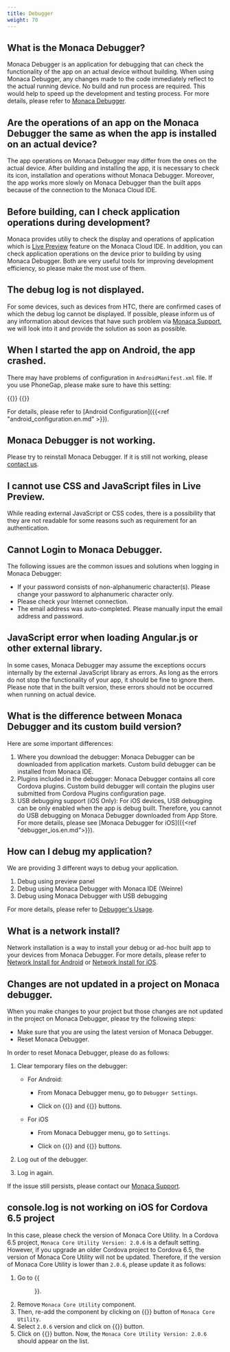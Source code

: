 ```yaml
---
title: Debugger
weight: 70
---
```


## What is the Monaca Debugger?

Monaca Debugger is an application for debugging that can check the
functionality of the app on an actual device without building. When
using Monaca Debugger, any changes made to the code immediately reflect
to the actual running device. No build and run process are required.
This would help to speed up the development and testing process. For
more details, please refer to [Monaca Debugger](/en/products_guide/debugger).

## Are the operations of an app on the Monaca Debugger the same as when the app is installed on an actual device?

The app operations on Monaca Debugger may differ from the ones on the
actual device. After building and installing the app, it is necessary to
check its icon, installation and operations without Monaca Debugger.
Moreover, the app works more slowly on Monaca Debugger than the built
apps because of the connection to the Monaca Cloud IDE.

## Before building, can I check application operations during development?

Monaca provides utiliy to check the display and operations of
application which is [Live Preview](/en/products_guide/monaca_ide/overview/#preview_team_panel) feature on the
Monaca Cloud IDE. In addition, you can check application operations on
the device prior to building by using Monaca Debugger. Both are very
useful tools for improving development efficiency, so please make the
most use of them.

## The debug log is not displayed.

For some devices, such as devices from HTC, there are confirmed cases of
which the debug log cannot be displayed. If possible, please inform us
of any information about devices that have such problem via [Monaca Support](https://monaca.io/service/index.html), we will look into it and provide
the solution as soon as possible.

## When I started the app on Android, the app crashed.

There may have problems of configuration in `AndroidManifest.xml` file. If you use PhoneGap, please make sure to have this setting: 

{{<highlight xml>}}
<uses-permission android:name=”android.permission.ACCESS_NETWORK_STATE”></uses-permission>
{{</highlight>}}

For details, please refer to [Android Configuration]({{<ref "android_configuration.en.md" >}}).

## Monaca Debugger is not working.

Please try to reinstall Monaca Debugger. If it is still not working,
please [contact us](https://monaca.io/service/index.html).

## I cannot use CSS and JavaScript files in Live Preview.

While reading external JavaScript or CSS codes, there is a possibility
that they are not readable for some reasons such as requirement for an
authentication.

## Cannot Login to Monaca Debugger.

The following issues are the common issues and solutions when logging in
Monaca Debugger:

-   If your password consists of non-alphanumeric character(s). Please
    change your password to alphanumeric character only.
-   Please check your Internet connection.
-   The email address was auto-completed. Please manually input the
    email address and password.

## JavaScript error when loading Angular.js or other external library.

In some cases, Monaca Debugger may assume the exceptions occurs
internally by the external JavaScript library as errors. As long as the
errors do not stop the functionality of your app, it should be fine to
ignore them. Please note that in the built version, these errors should
not be occurred when running on actual device.

## What is the difference between Monaca Debugger and its custom build version?

Here are some important differences:

1.  Where you download the debugger: Monaca Debugger can be downloaded
    from application markets. Custom build debugger can be installed
    from Monaca IDE.
2.  Plugins included in the debugger: Monaca Debugger contains all core
    Cordova plugins. Custom build debugger will contain the plugins user
    submitted from Cordova Plugins configuration page.
3.  USB debugging support (iOS Only): For iOS devices, USB debugging can
    be only enabled when the app is debug built. Therefore, you cannot
    do USB debugging on Monaca Debugger downloaded from App Store. For
    more details, please see [Monaca Debugger for iOS]({{<ref "debugger_ios.en.md">}}).

## How can I debug my application?

We are providing 3 different ways to debug your application.

1.  Debug using preview panel
2.  Debug using Monaca Debugger with Monaca IDE (Weinre)
3.  Debug using Monaca Debugger with USB debugging

For more details, please refer to [Debugger's Usage](/en/products_guide/debugger/debug).

## What is a network install?

Network installation is a way to install your debug or ad-hoc built app
to your devices from Monaca Debugger. For more details, please refer to [Network Install for Android](/en/products_guide/debugger/installation/debugger_android/#network-and) or [Network Install for iOS](/en/products_guide/debugger/installation/debugger_ios/#network-ios).

## Changes are not updated in a project on Monaca debugger.

When you make changes to your project but those changes are not updated
in the project on Monaca Debugger, please try the following steps:

-   Make sure that you are using the latest version of Monaca Debugger.
-   Reset Monaca Debugger.

In order to reset Monaca Debugger, please do as follows:

1.  Clear temporary files on the debugger:

    -   For Android:
    
        - From Monaca Debugger menu, go to `Debugger Settings`.

        - Click on {{<guilabel name="CLEAR SYNCED FILES">}} and {{<guilabel name="CLEAR STORAGE DATA">}} buttons.

    -   For iOS
        
        - From Monaca Debugger menu, go to `Settings`.

        - Click on {{<guilabel name="Clear Temporary Files">}} and {{<guilabel name="Clear Local Storage">}} buttons.

2.  Log out of the debugger.
3.  Log in again.

If the issue still persists, please contact our [Monaca Support](https://monaca.io/service/index.html).

## console.log is not working on iOS for Cordova 6.5 project

In this case, please check the version of Monaca Core Utility. In a
Cordova 6.5 project, `Monaca Core Utility Version: 2.0.6` is a default
setting. However, if you upgrade an older Cordova project to Cordova
6.5, the version of Monaca Core Utility will not be updated. Therefore,
if the version of Monaca Core Utility is lower than `2.0.6`, please
update it as follows:

1.  Go to {{<menu menu1="Config" menu2="Manage JS/CSS Components">}}.
2.  Remove `Monaca Core Utility` component.
3.  Then, re-add the component by clicking on {{<guilabel name="Add">}} button of `Monaca Core Utility`.
4.  Select `2.0.6` version and click on {{<guilabel name="Install">}} button.
5.  Click on {{<guilabel name="Save">}} button. Now, the `Monaca Core Utility Version: 2.0.6` should appear on the list.

